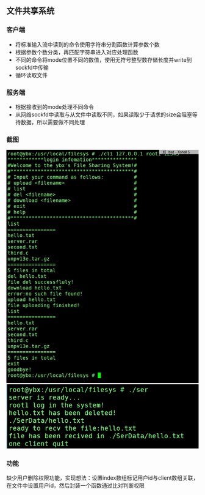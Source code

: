 ## 文件共享系统

### 客户端
+ 将标准输入流中读到的命令使用字符串分割函数计算参数个数
+ 根据参数个数分类，再匹配字符串进入对应处理函数
+ 不同的命令将mode位置不同的数值，使用无符号整型数存储长度并write到sockfd中传输
+ 循环读取文件
### 服务端
+ 根据接收到的mode处理不同命令
+ 从网络sockfd中读取与从文件中读取不同，如果读取少于请求的size会阻塞等待数据，所以需要做不同处理
### 截图
![](1.png)
![](2.png)

### 功能

缺少用户删除权限功能，实现想法：设置index数组标记用户id与client数组关联，在文件中设置用户id，然后封装一个函数通过比对判断权限
